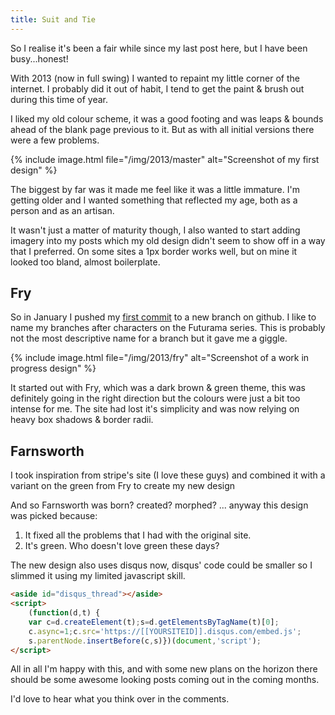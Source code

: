 ```yaml
---
title: Suit and Tie
---
```


So I realise it's been a fair while since my last post here, but I have been busy...honest!

With 2013 (now in full swing) I wanted to repaint my little corner of the internet. I probably did it out of habit, I tend to get the paint & brush out during this time of year.

I liked my old colour scheme, it was a good footing and was leaps & bounds ahead of the blank page previous to it. But as with all initial versions there were a few problems.

{% include image.html file="/img/2013/master" alt="Screenshot of my first design" %}

The biggest by far was it made me feel like it was a little immature. I'm getting older and I wanted something that reflected my age, both as a person and as an artisan.

It wasn't just a matter of maturity though, I also wanted to start adding imagery into my posts which my old design didn't seem to show off in a way that I preferred. On some sites a 1px border works well, but on mine it looked too bland, almost boilerplate.

## Fry

So in January I pushed my [first commit] to a new branch on github. I like to name my branches after characters on the Futurama series. This is probably not the most descriptive name for a branch but it gave me a giggle.

{% include image.html file="/img/2013/fry" alt="Screenshot of a work in progress design" %}

It started out with Fry, which was a dark brown & green theme, this was definitely going in the right direction but the colours were just a bit too intense for me. The site had lost it's simplicity and was now relying on heavy box shadows & border radii.

## Farnsworth

I took inspiration from stripe's site (I love these guys) and combined it with a variant on the green from Fry to create my new design

And so Farnsworth was born? created? morphed? ... anyway this design was picked because:

1. It fixed all the problems that I had with the original site.
2. It's green. Who doesn't love green these days?

The new design also uses disqus now, disqus' code could be smaller so I slimmed it using my limited javascript skill.

```html
<aside id="disqus_thread"></aside>
<script>
	(function(d,t) {
	var c=d.createElement(t);s=d.getElementsByTagName(t)[0];
	c.async=1;c.src='https://[[YOURSITEID]].disqus.com/embed.js';
	s.parentNode.insertBefore(c,s)})(document,'script');
</script>
```

All in all I'm happy with this, and with some new plans on the horizon there should be some awesome looking posts coming out in the coming months.

I'd love to hear what you think over in the comments.


[first commit]: https://github.com/studioromeo/studioromeo.github.com/commit/66ede0afce1fe66ae699fa17738cd84db59f9c38
